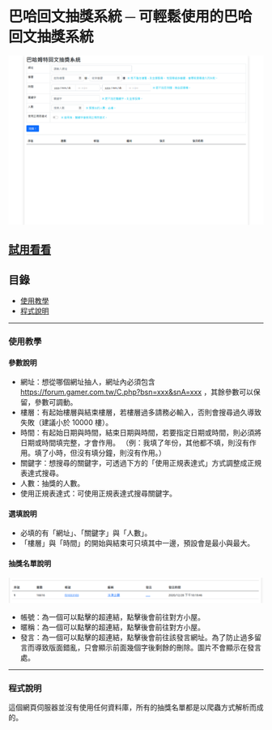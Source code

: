 # 巴哈回文抽獎系統 ─ 可輕鬆使用的巴哈回文抽獎系統
![image](https://raw.githubusercontent.com/Peugin/bahaluckydraw/master/MDImage/Header.png?token=AGHGEOHS2K5OTNEICJV4RTLACANN2)

[試用看看](https://bahaluckydraw.herokuapp.com/index)
---
## 目錄
* [使用教學](#使用教學)
* [程式說明](#程式說明)
---
### 使用教學
#### 參數說明
* 網址：想從哪個網址抽人，網址內必須包含 https://forum.gamer.com.tw/C.php?bsn=xxx&snA=xxx ，其餘參數可以保留，參數可調動。
* 樓層：有起始樓層與結束樓層，若樓層過多請務必輸入，否則會搜尋過久導致失敗（建議小於 10000 樓）。
* 時間：有起始日期與時間，結束日期與時間，若要指定日期或時間，則必須將日期或時間填完整，才會作用。
 （例：我填了年份，其他都不填，則沒有作用。填了小時，但沒有填分鐘，則沒有作用。）
* 關鍵字：想搜尋的關鍵字，可透過下方的「使用正規表達式」方式調整成正規表達式搜尋。
* 人數：抽獎的人數。
* 使用正規表達式：可使用正規表達式搜尋關鍵字。
#### 選填說明
* 必填的有「網址」、「關鍵字」與「人數」。
* 「樓層」與「時間」的開始與結束可只填其中一邊，預設會是最小與最大。
#### 抽獎名單說明
![image](https://raw.githubusercontent.com/Peugin/bahaluckydraw/master/MDImage/Tutorial_1.png?token=AGHGEODWBRVDKYA2ZNBIQKTACANGM)
* 帳號：為一個可以點擊的超連結，點擊後會前往對方小屋。
* 暱稱：為一個可以點擊的超連結，點擊後會前往對方小屋。
* 發言：為一個可以點擊的超連結，點擊後會前往該發言網址。為了防止過多留言而導致版面錯亂，只會顯示前面幾個字後剩餘的刪除。圖片不會顯示在發言處。
---
### 程式說明
這個網頁伺服器並沒有使用任何資料庫，所有的抽獎名單都是以爬蟲方式解析而成的。
